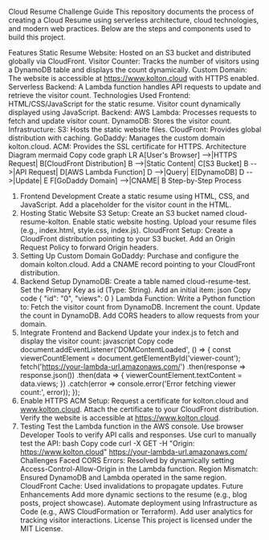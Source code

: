 Cloud Resume Challenge Guide
This repository documents the process of creating a Cloud Resume using serverless architecture, cloud technologies, and modern web practices. Below are the steps and components used to build this project.

Features
Static Resume Website: Hosted on an S3 bucket and distributed globally via CloudFront.
Visitor Counter: Tracks the number of visitors using a DynamoDB table and displays the count dynamically.
Custom Domain: The website is accessible at https://www.kolton.cloud with HTTPS enabled.
Serverless Backend: A Lambda function handles API requests to update and retrieve the visitor count.
Technologies Used
Frontend:
HTML/CSS/JavaScript for the static resume.
Visitor count dynamically displayed using JavaScript.
Backend:
AWS Lambda: Processes requests to fetch and update visitor count.
DynamoDB: Stores the visitor count.
Infrastructure:
S3: Hosts the static website files.
CloudFront: Provides global distribution with caching.
GoDaddy: Manages the custom domain kolton.cloud.
ACM: Provides the SSL certificate for HTTPS.
Architecture Diagram
mermaid
Copy code
graph LR
    A[User's Browser] -->|HTTPS Request| B[CloudFront Distribution]
    B -->|Static Content| C[S3 Bucket]
    B -->|API Request| D[AWS Lambda Function]
    D -->|Query| E[DynamoDB]
    D -->|Update| E
    F[GoDaddy Domain] -->|CNAME| B
Step-by-Step Process
1. Frontend Development
Create a static resume using HTML, CSS, and JavaScript.
Add a placeholder <span id="viewer-count"></span> for the visitor count in the HTML.
2. Hosting Static Website
S3 Setup:
Create an S3 bucket named cloud-resume-kolton.
Enable static website hosting.
Upload your resume files (e.g., index.html, style.css, index.js).
CloudFront Setup:
Create a CloudFront distribution pointing to your S3 bucket.
Add an Origin Request Policy to forward Origin headers.
3. Setting Up Custom Domain
GoDaddy:
Purchase and configure the domain kolton.cloud.
Add a CNAME record pointing to your CloudFront distribution.
4. Backend Setup
DynamoDB:
Create a table named cloud-resume-test.
Set the Primary Key as id (Type: String).
Add an initial item:
json
Copy code
{
    "id": "0",
    "views": 0
}
Lambda Function:
Write a Python function to:
Fetch the visitor count from DynamoDB.
Increment the count.
Update the count in DynamoDB.
Add CORS headers to allow requests from your domain.
5. Integrate Frontend and Backend
Update your index.js to fetch and display the visitor count:
javascript
Copy code
document.addEventListener('DOMContentLoaded', () => {
    const viewerCountElement = document.getElementById('viewer-count');
    fetch('https://your-lambda-url.amazonaws.com/')
        .then(response => response.json())
        .then(data => {
            viewerCountElement.textContent = data.views;
        })
        .catch(error => console.error('Error fetching viewer count:', error));
});
6. Enable HTTPS
ACM Setup:
Request a certificate for kolton.cloud and www.kolton.cloud.
Attach the certificate to your CloudFront distribution.
Verify the website is accessible at https://www.kolton.cloud.
7. Testing
Test the Lambda function in the AWS console.
Use browser Developer Tools to verify API calls and responses.
Use curl to manually test the API:
bash
Copy code
curl -X GET -H "Origin: https://www.kolton.cloud" https://your-lambda-url.amazonaws.com/
Challenges Faced
CORS Errors: Resolved by dynamically setting Access-Control-Allow-Origin in the Lambda function.
Region Mismatch: Ensured DynamoDB and Lambda operated in the same region.
CloudFront Cache: Used invalidations to propagate updates.
Future Enhancements
Add more dynamic sections to the resume (e.g., blog posts, project showcase).
Automate deployment using Infrastructure as Code (e.g., AWS CloudFormation or Terraform).
Add user analytics for tracking visitor interactions.
License
This project is licensed under the MIT License.

